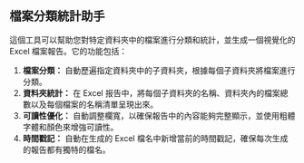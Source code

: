 ## **檔案分類統計助手**

這個工具可以幫助您對特定資料夾中的檔案進行分類和統計，並生成一個視覺化的 Excel 檔案報告。它的功能包括：

1. **檔案分類：** 自動歷遍指定資料夾中的子資料夾，根據每個子資料夾將檔案進行分類。
2. **資料夾統計：** 在 Excel 报告中，將每個子資料夾的名稱、資料夾內的檔案總數以及每個檔案的名稱清單呈現出來。
3. **可讀性優化：** 自動調整欄寬，以確保報告中的內容能夠完整顯示，並使用粗體字體和顏色來增強可讀性。
4. **時間戳記：** 自動在生成的 Excel 檔名中新增當前的時間戳記，確保每次生成的報告都有獨特的檔名。
